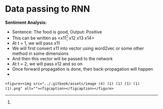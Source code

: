# Data passing to RNN

**Sentiment Analysis:**

* Sentence: The food is good, Output: Positive
* This can be written as \<x11[^1] x12 x13 x14>
* At t = 1, we will pass x11
* We will first convert x11 into vector using word2vec or some other method in some dimensions
* And then this vector will be passed to the network
* At t = 2, we will pass x12 and so on
* Once forward propagation is done, then back-propagation will happen
*

    <figure><img src="../.gitbook/assets/image (4) (1) (1) (1) (1) (1).png" alt=""><figcaption></figcaption></figure>

[^1]: 
